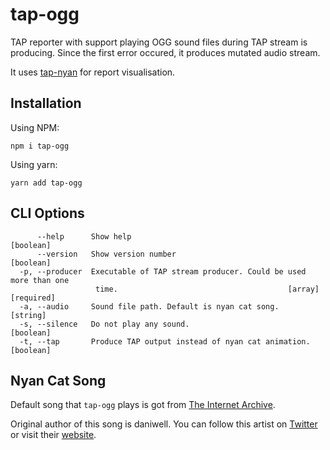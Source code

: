 # tap-ogg

TAP reporter with support playing OGG sound files during TAP stream is producing.
Since the first error occured, it produces mutated audio stream.

It uses [tap-nyan](https://github.com/LKay/tap-nyan) for report visualisation.

## Installation

Using NPM:

```
npm i tap-ogg
```

Using yarn:

```
yarn add tap-ogg
```

## CLI Options

```
      --help      Show help                                            [boolean]
      --version   Show version number                                  [boolean]
  -p, --producer  Executable of TAP stream producer. Could be used more than one
                   time.                                      [array] [required]
  -a, --audio     Sound file path. Default is nyan cat song.            [string]
  -s, --silence   Do not play any sound.                               [boolean]
  -t, --tap       Produce TAP output instead of nyan cat animation.    [boolean]
```

## Nyan Cat Song

Default song that `tap-ogg` plays is got from [The Internet Archive](https://archive.org/details/nyannyannyan).

Original author of this song is daniwell.
You can follow this artist on [Twitter](https://twitter.com/daniwell_aidn) or visit their [website](https://aidn.jp/daniwell/).
